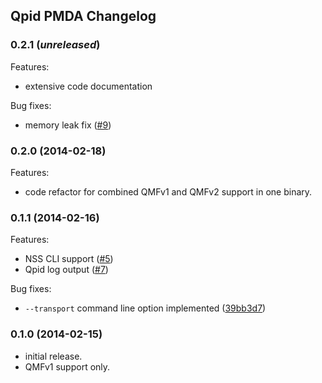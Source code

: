 ## Qpid PMDA Changelog

### 0.2.1 (_unreleased_)
Features:
- extensive code documentation

Bug fixes:
- memory leak fix ([#9](../../issues/9))

### 0.2.0 (2014-02-18)
Features:
- code refactor for combined QMFv1 and QMFv2 support in one binary.

### 0.1.1 (2014-02-16)
Features:
- NSS CLI support ([#5](../../issues/5))
- Qpid log output ([#7](../../issues/7))

Bug fixes:
- `--transport` command line option implemented ([39bb3d7](
  ../../commit/39bb3d7f72a30d49b8a0f1efa7e970169e8373b8))

### 0.1.0 (2014-02-15)
- initial release.
- QMFv1 support only.
